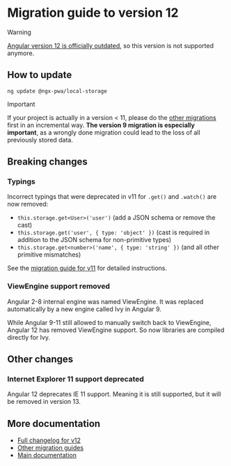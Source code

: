 # Migration guide to version 12

> [!WARNING]
> [Angular version 12 is officially outdated](https://angular.dev/reference/versions), so this version is not supported anymore.

## How to update

```
ng update @ngx-pwa/local-storage
```

> [!IMPORTANT]
> If your project is actually in a version < 11, please do the [other migrations](../MIGRATION.md) first in an incremental way. **The version 9 migration is especially important**, as a wrongly done migration could lead to the loss of all previously stored data.

## Breaking changes

### Typings

Incorrect typings that were deprecated in v11 for `.get()` and `.watch()` are now removed:
- `this.storage.get<User>('user')` (add a JSON schema or remove the cast)
- `this.storage.get('user', { type: 'object' })` (cast is required in addition to the JSON schema for non-primitive types)
- `this.storage.get<number>('name', { type: 'string' })` (and all other primitive mismatches)

See the [migration guide for v11](./MIGRATION_TO_V11.md) for detailed instructions.

### ViewEngine support removed

Angular 2-8 internal engine was named ViewEngine. It was replaced automatically by a new engine called Ivy in Angular 9.

While Angular 9-11 still allowed to manually switch back to ViewEngine, Angular 12 has removed ViewEngine support. So now libraries are compiled directly for Ivy.

## Other changes

### Internet Explorer 11 support deprecated

Angular 12 deprecates IE 11 support. Meaning it is still supported, but it will be removed in version 13.

## More documentation

- [Full changelog for v12](../CHANGELOG.md)
- [Other migration guides](../MIGRATION.md)
- [Main documentation](../README.md)
